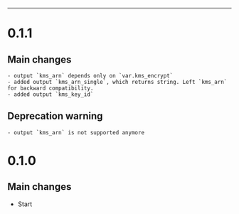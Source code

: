 ---
# 0.1.1
## Main changes
    - output `kms_arn` depends only on `var.kms_encrypt`
    - added output `kms_arn_single`, which returns string. Left `kms_arn` for backward compatibility.
    - added output `kms_key_id`

## Deprecation warning
    - output `kms_arn` is not supported anymore


# 0.1.0

## Main changes
* Start
